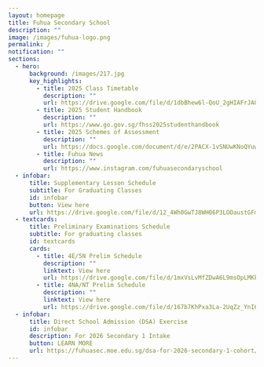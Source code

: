 ```yaml
---
layout: homepage
title: Fuhua Secondary School
description: ""
image: /images/fuhua-logo.png
permalink: /
notification: ""
sections:
  - hero:
      background: /images/217.jpg
      key_highlights:
        - title: 2025 Class Timetable
          description: ""
          url: https://drive.google.com/file/d/1dbBhew6l-QoU_2gHIAFrJA8hSogC_G6K/view?usp=sharing
        - title: 2025 Student Handbook
          description: ""
          url: https://www.go.gov.sg/fhss2025studenthandbook
        - title: 2025 Schemes of Assessment
          description: ""
          url: https://docs.google.com/document/d/e/2PACX-1vSNUwKNoQYuwOgtneDZsst9M2OT-rdLwEHoYukxHls-BKCoSl2LUKmy_D3mDiQSdeK0gv2ikZ80GZLS/pub
        - title: Fuhua News
          description: ""
          url: https://www.instagram.com/fuhuasecondaryschool
  - infobar:
      title: Supplementary Lesson Schedule
      subtitle: For Graduating Classes
      id: infobar
      button: View here
      url: https://drive.google.com/file/d/12_4Wh0GwTJ8WH06P3LOOaustGFmQO6Ri/view?usp=sharing
  - textcards:
      title: Preliminary Examinations Schedule
      subtitle: For graduating classes
      id: textcards
      cards:
        - title: 4E/5N Prelim Schedule
          description: ""
          linktext: View here
          url: https://drive.google.com/file/d/1mxVsLvMfZDwA6L9msOpLMKkIsTYyu0qX/view?usp=drive_link
        - title: 4NA/NT Prelim Schedule
          description: ""
          linktext: View here
          url: https://drive.google.com/file/d/167b7KhPxa3La-2UqZz_YnI6K7tJ5KWid/view?usp=drive_link
  - infobar:
      title: Direct School Admission (DSA) Exercise
      id: infobar
      description: For 2026 Secondary 1 Intake
      button: LEARN MORE
      url: https://fuhuasec.moe.edu.sg/dsa-for-2026-secondary-1-cohort/
---
```

